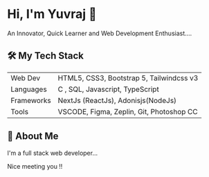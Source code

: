 
# Hi, I'm Yuvraj 👋

An Innovator, Quick Learner and Web Development Enthusiast....
## 🛠 My Tech Stack
 



|              |                                                               |
| ----------------- | ------------------------------------------------------------------ |
| Web Dev | HTML5, CSS3, Bootstrap 5, Tailwindcss v3 |
| Languages | C , SQL, Javascript, TypeScript|
| Frameworks | NextJs (ReactJs), Adonisjs(NodeJs) |
| Tools | VSCODE, Figma, Zeplin, Git, Photoshop CC |



## 🚀 About Me
I'm a full stack web developer...

Nice meeting you !!

